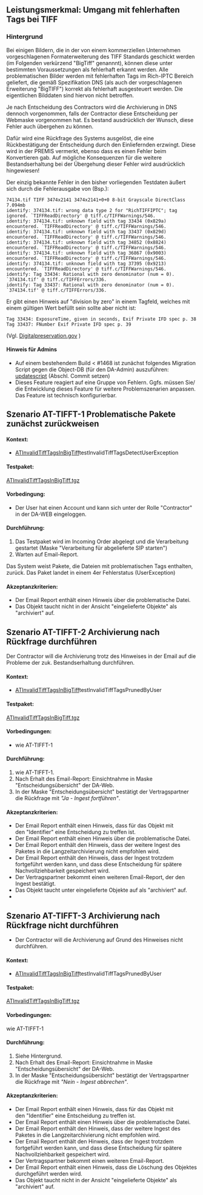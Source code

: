## Leistungsmerkmal: Umgang mit fehlerhaften Tags bei TIFF

### Hintergrund

Bei einigen Bildern, die in der von einem kommerziellen Unternehmen vorgeschlagenen Formaterweiterung des TIFF Standards geschickt werden (im Folgenden verkürzend "BigTiff" genannnt), können diese unter bestimmten Voraussetzungen als fehlerhaft erkannt werden. Alle problematischen Bilder werden mit fehlerhaften Tags im Rich-IPTC Bereich geliefert, die gemäß Spezifikation DNS (als auch der vorgeschlagenen Erweiterung "BigTIFF") korrekt als fehlerhaft ausgesteuert werden. Die eigentlichen Bilddaten sind hiervon nicht betroffen. 

Je nach Entscheidung des Contractors wird die Archivierung in DNS dennoch vorgenommen, falls der Contractor diese Entscheidung per Webmaske vorgenommen hat. Es bestand ausdrücklich der Wunsch, diese Fehler auch übergehen zu können. 

Dafür wird eine Rückfrage des Systems ausgelöst, die eine Rückbestätigung der Entscheidung durch den Einliefernden erzwingt. Diese wird in der PREMIS vermerkt, ebenso dass es einen Fehler beim Konvertieren gab. Auf mögliche Konsequenzen für die weitere Bestandserhaltung bei der Übergehung dieser Fehler wird ausdrücklich hingewiesen! 

Der einzig bekannte Fehler in den bisher vorliegenden Testdaten äußert sich durch die Fehlerausgabe von (Bsp.): 
```
74134.tif TIFF 3474x2141 3474x2141+0+0 8-bit Grayscale DirectClass 7.094mb 
identify: 374134.tif: wrong data type 2 for "RichTIFFIPTC"; tag ignored. `TIFFReadDirectory' @ tiff.c/TIFFWarnings/546.
identify: 374134.tif: unknown field with tag 33434 (0x829a) encountered. `TIFFReadDirectory' @ tiff.c/TIFFWarnings/546.
identify: 374134.tif: unknown field with tag 33437 (0x829d) encountered. `TIFFReadDirectory' @ tiff.c/TIFFWarnings/546.
identify: 374134.tif: unknown field with tag 34852 (0x8824) encountered. `TIFFReadDirectory' @ tiff.c/TIFFWarnings/546.
identify: 374134.tif: unknown field with tag 36867 (0x9003) encountered. `TIFFReadDirectory' @ tiff.c/TIFFWarnings/546.
identify: 374134.tif: unknown field with tag 37395 (0x9213) encountered. `TIFFReadDirectory' @ tiff.c/TIFFWarnings/546.
identify: Tag 33434: Rational with zero denominator (num = 0). `374134.tif' @ tiff.c/TIFFErrors/336.
identify: Tag 33437: Rational with zero denominator (num = 0). `374134.tif' @ tiff.c/TIFFErrors/336.
```

Er gibt einen Hinweis auf "division by zero" in einem Tagfeld, welches mit einem gültigen Wert befüllt sein sollte aber nicht ist:
```
Tag 33434: ExposureTime, given in seconds, Exif Private IFD spec p. 38  
Tag 33437: FNumber Exif Private IFD spec p. 39
```
(Vgl. [Digitalpreservation.gov](http://www.digitalpreservation.gov/formats/content/tiff_tags.shtml) )

#### Hinweis für Admins
- Auf einem bestehendem Build < #1468 ist zunächst folgendes Migration Script gegen die Object-DB (für den DA-Admin) auszuführen:
[updatescript](../../../src/main/sql/migration8.sql) (Abschl. Commit setzen)
- Dieses Feature reagiert auf eine Gruppe von Fehlern. Ggfs. müssen Sie/ die Entwicklung dieses Feature für weitere Problemszenarien anpassen. Das Feature ist technisch konfigurierbar.   

## Szenario AT-TIFFT-1 Problematische Pakete zunächst zurückweisen

#### Kontext:

* [ATInvalidTiffTagsInBigTiff](../../test/java/de/uzk/hki/da/at/ATInvalidTiffTagsInBigTiff.java)testInvalidTiffTagsDetectUserException

#### Testpaket:

[ATInvalidTiffTagsInBigTiff.tgz](../../../src/test/resources/at/ATInvalidTiffTagsInBigTiff.tgz) 

#### Vorbedingung:

* Der User hat einen Account und kann sich unter der Rolle "Contractor" in der DA-WEB&nbsp;eingeloggen.

#### Durchführung:

1. Das Testpaket wird im Incoming Order abgelegt und die Verarbeitung gestartet (Maske "Verarbeitung für abgelieferte SIP starten")
1. Warten auf Email-Report.

Das System weist Pakete, die Dateien mit problematischen Tags enthalten, zurück. Das Paket landet in einem 4er Fehlerstatus (UserException)

#### Akzeptanzkriterien:

* Der Email Report enthält einen Hinweis über die problematische Datei.
* Das Objekt taucht nicht in der Ansicht "eingelieferte Objekte" als "archiviert" auf.

## Szenario AT-TIFFT-2 Archivierung nach Rückfrage durchführen 

Der Contractor will die Archivierung trotz des Hinweises in der Email auf die Probleme der zuk. Bestandserhaltung durchführen.

#### Kontext:

* [ATInvalidTiffTagsInBigTiff](../../test/java/de/uzk/hki/da/at/ATInvalidTiffTagsInBigTiff.java)testInvalidTiffTagsPrunedByUser

#### Testpaket:

[ATInvalidTiffTagsInBigTiff.tgz](../../../src/test/resources/at/ATInvalidTiffTagsInBigTiff.tgz) 

#### Vorbedingungen:

* wie AT-TIFFT-1

#### Durchführung:

1. wie AT-TIFFT-1.
1. Nach Erhalt des Email-Report: Einsichtnahme in Maske "Entscheidungsübersicht" der DA-Web.
1. In der Maske "Entscheidungsübersicht" bestätigt der Vertragspartner die Rückfrage mit *"Ja - Ingest fortführen"*.

#### Akzeptanzkriterien:

* Der Email Report enthält einen Hinweis, dass für das Objekt mit den&nbsp;﻿"Identifier" eine Entscheidung zu treffen ist.
* Der Email Report enthält einen Hinweis über die problematische Datei.
* Der Email Report enthält den Hinweis, dass der weitere Ingest des Paketes in die Langzeitarchivierung nicht empfohlen wird.
* Der Email Report enthält den Hinweis, dass der Ingest trotzdem fortgeführt werden kann, und dass diese Entscheidung für spätere Nachvollziehbarkeit gespeichert wird.
* Der Vertragspartner bekommt einen weiteren Email-Report, der den Ingest bestätigt.
* Das Objekt taucht unter eingelieferte Objekte auf als "archiviert" auf.&nbsp;
* &nbsp;

## Szenario AT-TIFFT-3 Archivierung nach Rückfrage nicht durchführen 

* Der Contractor will die Archivierung auf Grund des Hinweises nicht durchführen.

#### Kontext:

* [ATInvalidTiffTagsInBigTiff](../../test/java/de/uzk/hki/da/at/ATInvalidTiffTagsInBigTiff.java)testInvalidTiffTagsPrunedByUser

#### Testpaket:

[ATInvalidTiffTagsInBigTiff.tgz](../../../src/test/resources/at/ATInvalidTiffTagsInBigTiff.tgz)

#### Vorbedingungen:

wie AT-TIFFT-1

#### Durchführung:

1. Siehe Hintergrund.
1. Nach Erhalt des Email-Report: Einsichtnahme in Maske "Entscheidungsübersicht" der DA-Web.
1. In der Maske "Entscheidungsübersicht" bestätigt der Vertragspartner die Rückfrage mit *"Nein - Ingest abbrechen"*.

#### Akzeptanzkriterien:

* Der Email Report enthält einen Hinweis,&nbsp;dass für das Objekt mit den&nbsp;﻿"Identifier" eine Entscheidung zu treffen ist.
* Der Email Report enthält einen Hinweis über die problematische Datei.
* Der Email Report enthält den Hinweis, dass der weitere Ingest des Paketes in die Langzeitarchivierung nicht empfohlen wird.
* Der Email Report enthält den Hinweis, dass der Ingest trotzdem fortgeführt werden kann, und dass diese Entscheidung für spätere Nachvollziehbarkeit gespeichert wird.
* Der Vertragspartner bekommt einen weiteren Email-Report.
* Der Email Report enthält einen Hinweis, dass die Löschung des Objektes durchgeführt werden wird.
* Das Objekt taucht nicht in der Ansicht "eingelieferte Objekte" als "archiviert" auf.
